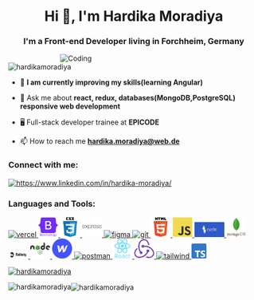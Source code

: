<h1 align="center">Hi 👋, I'm Hardika Moradiya</h1>
<h3 align="center">I'm a Front-end Developer living in Forchheim, Germany</h3>

<img align="right" alt="Coding" width="400" src="https://media.tenor.com/S59bPkT0pqcAAAAC/programming.gif" />

<p align="left"> <img src="https://komarev.com/ghpvc/?username=hardika-spec-610&label=Profile%20views&color=0e75b6&style=flat" alt="hardikamoradiya" /> </p>

- 🌱 **I am currently improving my skills(learning Angular)**

- 💬 Ask me about **react, redux, databases(MongoDB,PostgreSQL) responsive web development**

- 🖥️ Full-stack developer trainee at **EPICODE**

- 📫 How to reach me **hardika.moradiya@web.de**

<h3 align="left">Connect with me:</h3>
<p align="left">
<a href="https://www.linkedin.com/in/hardika-moradiya/" target="blank"><img align="center" src="https://raw.githubusercontent.com/rahuldkjain/github-profile-readme-generator/master/src/images/icons/Social/linked-in-alt.svg" alt="https://www.linkedin.com/in/hardika-moradiya/" height="30" width="40" /></a>
</p>

<h3 align="left">Languages and Tools:</h3>
<p align="left"> <a href="https://vercel.com" target="_blank" rel="noreferrer"> <img src="https://upload.wikimedia.org/wikipedia/commons/5/5e/Vercel_logo_black.svg" alt="vercel" width="50" height="50"/> </a> <a href="https://getbootstrap.com" target="_blank" rel="noreferrer"> <img src="https://raw.githubusercontent.com/devicons/devicon/master/icons/bootstrap/bootstrap-plain-wordmark.svg" alt="bootstrap" width="40" height="40"/> </a> <a href="https://www.w3schools.com/css/" target="_blank" rel="noreferrer"> <img src="https://raw.githubusercontent.com/devicons/devicon/master/icons/css3/css3-original-wordmark.svg" alt="css3" width="40" height="40"/> </a> <a href="https://expressjs.com" target="_blank" rel="noreferrer"> <img src="https://raw.githubusercontent.com/devicons/devicon/master/icons/express/express-original-wordmark.svg" alt="express" width="40" height="40"/> </a> <a href="https://www.figma.com/" target="_blank" rel="noreferrer"> <img src="https://www.vectorlogo.zone/logos/figma/figma-icon.svg" alt="figma" width="40" height="40"/> </a> <a href="https://git-scm.com/" target="_blank" rel="noreferrer"> <img src="https://www.vectorlogo.zone/logos/git-scm/git-scm-icon.svg" alt="git" width="40" height="40"/> </a> <a href="https://www.w3.org/html/" target="_blank" rel="noreferrer"> <img src="https://raw.githubusercontent.com/devicons/devicon/master/icons/html5/html5-original-wordmark.svg" alt="html5" width="40" height="40"/> </a> <a href="https://developer.mozilla.org/en-US/docs/Web/JavaScript" target="_blank" rel="noreferrer"> <img src="https://raw.githubusercontent.com/devicons/devicon/master/icons/javascript/javascript-original.svg" alt="javascript" width="40" height="40"/> </a> <a href="https://cyclic.sh/" target="_blank" rel="noreferrer"> <img src="./assets/cyclic.jpg" alt="cyclic" width="60" height="30"/> </a> <a href="https://www.mongodb.com/" target="_blank" rel="noreferrer"> <img src="https://raw.githubusercontent.com/devicons/devicon/master/icons/mongodb/mongodb-original-wordmark.svg" alt="mongodb" width="40" height="40"/> </a> <a href="https://railway.app/" target="_blank" rel="noreferrer"> <img src="./assets/railway.png" alt="railway" width="40" height="15"/> </a> <a href="https://nodejs.org" target="_blank" rel="noreferrer"> <img src="https://raw.githubusercontent.com/devicons/devicon/master/icons/nodejs/nodejs-original-wordmark.svg" alt="nodejs" width="40" height="40"/> </a> <a href="https://webflow.com/?gspk=aW1hZGdoYXVyaTI0NjM&gsxid=D27lJZzAIwNx&utm_medium=affiliate" target="_blank" rel="noreferrer"> <img src="./assets/webflow.png" alt="php" width="40" height="40"/> </a> <a href="https://postman.com" target="_blank" rel="noreferrer"> <img src="https://www.vectorlogo.zone/logos/getpostman/getpostman-icon.svg" alt="postman" width="40" height="40"/> </a> <a href="https://reactjs.org/" target="_blank" rel="noreferrer"> <img src="https://raw.githubusercontent.com/devicons/devicon/master/icons/react/react-original-wordmark.svg" alt="react" width="40" height="40"/> </a> <a href="https://redux.js.org" target="_blank" rel="noreferrer"> <img src="https://raw.githubusercontent.com/devicons/devicon/master/icons/redux/redux-original.svg" alt="redux" width="40" height="40"/> </a> <a href="https://tailwindcss.com/" target="_blank" rel="noreferrer"> <img src="https://www.vectorlogo.zone/logos/tailwindcss/tailwindcss-icon.svg" alt="tailwind" width="40" height="40"/> </a><a href="https://www.typescriptlang.org/" target="_blank" rel="noreferrer"> <img src="./assets/typescript.png" alt="postgresql" width="30" height="30"/> </a>  </p>

<p align="left"> <a href="https://github.com/ryo-ma/github-profile-trophy"><img src="https://github-profile-trophy.vercel.app/?username=hardika-spec-610&title=Commits,PullRequest,Repositories,Issues&theme=onedark" alt="hardikamoradiya" /></a> </p>

<p><img align="left" src="https://github-readme-stats.vercel.app/api/top-langs?username=hardika-spec-610&show_icons=true&locale=en&layout=compact" alt="hardikamoradiya" /></p>

<p><img align="center" src="https://github-readme-streak-stats.herokuapp.com/?user=hardika-spec-610&" alt="hardikamoradiya" /></p>
